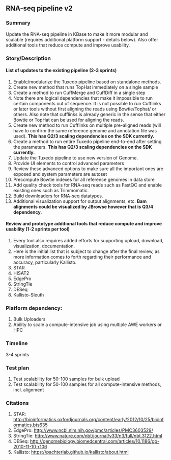 ## RNA-seq pipeline v2

### Summary
Update the RNA-seq pipeline in KBase to make it more modular and scalable (requires additional platform support - details below). Also offer additional tools that reduce compute and improve usability.

### Story/Description
#### List of updates to the existing pipeline (2-3 sprints)
1. Enable/modularize the Tuxedo pipeline based on standalone methods.
  1. Create new method that runs TopHat immediately on a single sample
  2. Create a method to run CuffMerge and CuffDiff in a single step
  3. Note there are logical dependencies that make it impossible to run certain components out of sequence. It is not possible to run Cufflinks or later tools without first aligning the reads using Bowtie/Tophat/ or others. Also note that cufflinks is already generic in the sense that either Bowtie or TopHat can be used for aligning the reads.
  4. Create new method to run Cufflinks on multiple pre-aligned reads (will have to confirm the same reference genome and annotation file was used). **This has Q2/3 scaling dependencies on the SDK currently.**
  5. Create a method to run entire Tuxedo pipeline end-to-end after setting the parameters. **This has Q2/3 scaling dependencies on the SDK currently.**
2. Update the Tuxedo pipeline to use new version of Genome.
3. Provide UI elements to control advanced parameters
  1. Review these advanced options to make sure all the important ones are exposed and system parameters are autoset
3. Precompute Bowtie indexes for all reference genomes in data store
4. Add quality check tools for RNA-seq reads such as FastQC and enable existing ones such as Trimmomatic.
4. Build downloaders for RNA-seq datatypes.
5. Additional visualization support for output alignments, etc. **Bam alignments could be visualized by JBrowse however that is Q3/4 dependency.** 

#### Review and prototype additional tools that reduce compute and improve usability (1-2 sprints per tool)
1. Every tool also requires added efforts for supporting upload, download, visualization, documentation. 
2. Here is the initial list that is subject to change after the final review, as more information comes to forth regarding their performance and accuracy, particularly Kallisto. 
  1. STAR
  2. HISAT2
  3. EdgePro
  4. StringTie
  5. DESeq
  6. Kallisto-Sleuth


### Platform dependency:
1. Bulk Uploaders
2. Ability to scale a compute-intensive job using multiple AWE workers or HPC


### Timeline
3-4 sprints

### Test plan
1. Test scalability for 50-100 samples for bulk upload
2. Test scalability for 50-100 samples for all compute-intensive methods, incl. alignment

### Citations
1. STAR: http://bioinformatics.oxfordjournals.org/content/early/2012/10/25/bioinformatics.bts635
2. EdgePro: http://www.ncbi.nlm.nih.gov/pmc/articles/PMC3603529/
3. StringTie: http://www.nature.com/nbt/journal/v33/n3/full/nbt.3122.html
4. DESeq: http://genomebiology.biomedcentral.com/articles/10.1186/gb-2010-11-10-r106
5. Kallisto: https://pachterlab.github.io/kallisto/about.html



